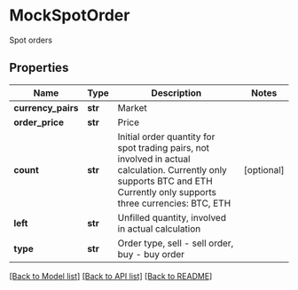 # MockSpotOrder

Spot orders
## Properties
Name | Type | Description | Notes
------------ | ------------- | ------------- | -------------
**currency_pairs** | **str** | Market | 
**order_price** | **str** | Price | 
**count** | **str** | Initial order quantity for spot trading pairs, not involved in actual calculation. Currently only supports BTC and ETH Currently only supports three currencies: BTC, ETH | [optional] 
**left** | **str** | Unfilled quantity, involved in actual calculation | 
**type** | **str** | Order type, sell - sell order, buy - buy order | 

[[Back to Model list]](../README.md#documentation-for-models) [[Back to API list]](../README.md#documentation-for-api-endpoints) [[Back to README]](../README.md)



